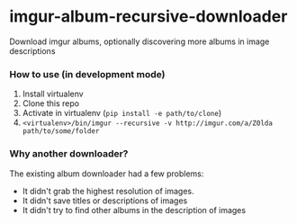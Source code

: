 # imgur-album-recursive-downloader

Download imgur albums, optionally discovering more albums in image descriptions

### How to use (in development mode)

1. Install virtualenv
2. Clone this repo
3. Activate in virtualenv (``pip install -e path/to/clone``)
4. ``<virtualenv>/bin/imgur --recursive -v http://imgur.com/a/Z0lda path/to/some/folder``

### Why another downloader?

The existing album downloader had a few problems:

- It didn't grab the highest resolution of images.
- It didn't save titles or descriptions of images
- It didn't try to find other albums in the description of images
